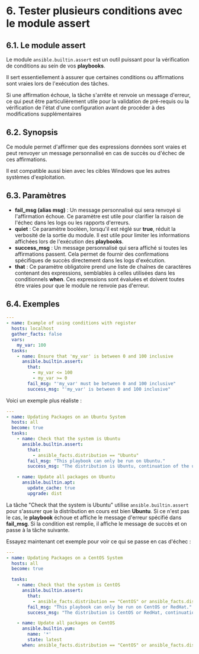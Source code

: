 # 6. Tester plusieurs conditions avec le module assert

## 6.1. Le module assert

Le module `ansible.builtin.assert` est un outil puissant pour la vérification de conditions au sein de vos **playbooks**.

Il sert essentiellement à assurer que certaines conditions ou affirmations sont vraies lors de l'exécution des tâches.

Si une affirmation échoue, la tâche s'arrête et renvoie un message d'erreur, ce qui peut être particulièrement utile pour la validation de pré-requis ou la vérification de l'état d'une configuration avant de procéder à des modifications supplémentaires

## 6.2. Synopsis

Ce module permet d'affirmer que des expressions données sont vraies et peut renvoyer un message personnalisé en cas de succès ou d'échec de ces affirmations.

Il est compatible aussi bien avec les cibles Windows que les autres systèmes d'exploitation.

## 6.3. Paramètres

- **fail_msg (alias msg)** : Un message personnalisé qui sera renvoyé si l'affirmation échoue. Ce paramètre est utile pour clarifier la raison de l'échec dans les logs ou les rapports d'erreurs.
- **quiet** : Ce paramètre booléen, lorsqu'il est réglé sur **true**, réduit la verbosité de la sortie du module. Il est utile pour limiter les informations affichées lors de l'exécution des **playbooks**.
- **success_msg** : Un message personnalisé qui sera affiché si toutes les affirmations passent. Cela permet de fournir des confirmations spécifiques de succès directement dans les logs d'exécution.
- **that** : Ce paramètre obligatoire prend une liste de chaînes de caractères contenant des expressions, semblables à celles utilisées dans les conditionnels **when**. Ces expressions sont évaluées et doivent toutes être vraies pour que le module ne renvoie pas d'erreur.

## 6.4. Exemples

```YAML
---
- name: Example of using conditions with register
  hosts: localhost
  gather_facts: false
  vars:
    my_var: 100
  tasks:
    - name: Ensure that 'my_var' is between 0 and 100 inclusive
      ansible.builtin.assert:
        that:
          - my_var <= 100
          - my_var >= 0
        fail_msg: "'my_var' must be between 0 and 100 inclusive"
        success_msg: "'my_var' is between 0 and 100 inclusive"
```

Voici un exemple plus réaliste :

```YAML
---
- name: Updating Packages on an Ubuntu System
  hosts: all
  become: true
  tasks:
    - name: Check that the system is Ubuntu
      ansible.builtin.assert:
        that:
          - ansible_facts.distribution == "Ubuntu"
        fail_msg: "This playbook can only be run on Ubuntu."
        success_msg: "The distribution is Ubuntu, continuation of the update process."

    - name: Update all packages on Ubuntu
      ansible.builtin.apt:
        update_cache: true
        upgrade: dist
```

La tâche "Check that the system is Ubuntu" utilise `ansible.builtin.assert` pour s'assurer que la distribution en cours est bien **Ubuntu**. Si ce n'est pas le cas, le **playbook** échoue et affiche le message d'erreur spécifié dans **fail_msg**. Si la condition est remplie, il affiche le message de succès et on passe à la tâche suivante.

Essayez maintenant cet exemple pour voir ce qui se passe en cas d'échec :

```YAML
---
- name: Updating Packages on a CentOS System
  hosts: all
  become: true

  tasks:
    - name: Check that the system is CentOS
      ansible.builtin.assert:
        that:
          - ansible_facts.distribution == "CentOS" or ansible_facts.distribution == "RedHat"
        fail_msg: "This playbook can only be run on CentOS or RedHat."
        success_msg: "The distribution is CentOS or RedHat, continuation of the update process."

    - name: Update all packages on CentOS
      ansible.builtin.yum:
        name: '*'
        state: latest
      when: ansible_facts.distribution == "CentOS" or ansible_facts.distribution == "RedHat"
```
